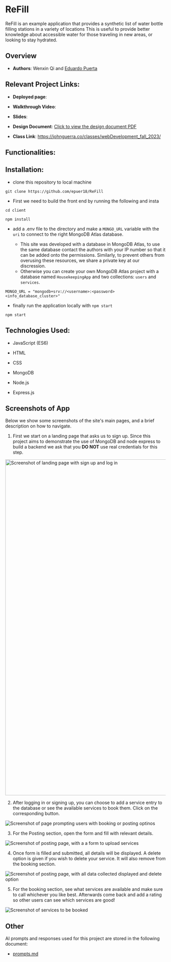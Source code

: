 # ReFill

 ReFill is an example application that provides a synthetic list of water bottle filling stations in a variety of locations This is useful to provide better knowledge about accessible water for those traveling in new areas, or looking to stay hydrated.

## Overview

- **Authors**: Wenxin Qi and [Eduardo Puerta](epuer18.github.io/personalWebPage)

## Relevant Project Links:

- **Deployed page**: 

- **Walkthrough Video**: 

- **Slides**:

- **Design Document**: [Click to view the design document PDF](designDoc/CS5610_Project3.pdf)

- **Class Link**: https://johnguerra.co/classes/webDevelopment_fall_2023/

## Functionalities:

## Installation:

- clone this repository to local machine

```
git clone https://github.com/epuer18/ReFill
```

- First we need to build the front end by running the following and insta

```
cd client

```

```
npm install
```

- add a .env file to the directory and make a `MONGO_URL` variable with the `uri` to connect to the right MongoDB Atlas database.

  - This site was developed with a database in MongoDB Atlas, to use the same database contact the authors with your IP number so that it can be added onto the permissions. Similarly, to prevent others from overusing these resources, we share a private key at our discression.
  - Otherwise you can create your own MongoDB Atlas project with a database named `HousekeepingApp` and two collections: `users` and `services`.

```
MONGO_URL = "mongodb+srv://<username>:<password><info_database_cluster>"
```

- finally run the application locally with `npm start`

```
npm start
```

## Technologies Used:

- JavaScript (ES6)
- HTML
- CSS

- MongoDB
- Node.js
- Express.js

## Screenshots of App

Below we show some screenshots of the site's main pages, and a brief description on how to navigate.

1. First we start on a landing page that asks us to sign up. Since this project aims to demonstrate the use of MongoDB and node express to build a backend we ask that you **DO NOT** use real credentials for this step.

<img width="1051" alt="Screenshot of landing page with sign up and log in" src="https://github.com/epuer18/HousekeepingService/assets/88179209/127af772-cf04-49be-a9e8-c9ce67498091">

2. After logging in or signing up, you can choose to add a service entry to the database or see the available services to book them. Click on the corresponding button.

![Screenshot of page prompting users with booking or posting optinos](assets/img/house_action.png)

3. For the Posting section, open the form and fill with relevant details.

![Screenshot of posting page, with a a form to upload services](assets/img/postServForm.png)

4. Once form is filled and submitted, all details will be displayed. A delete option is given if you wish to delete your service. It will also remove from the booking section.

![Screenshot of posting page, with all data collected displayed and delete option](assets/img/postCards.png)

5. For the booking section, see what services are available and make sure to call whichever you like best. Afterwards come back and add a rating so other users can see which services are good!

![Screenshot of services to be booked](assets/img/house_booking.png)

## Other

AI prompts and responses used for this project are stored in the following document: 
+ [prompts.md](prompts.md)